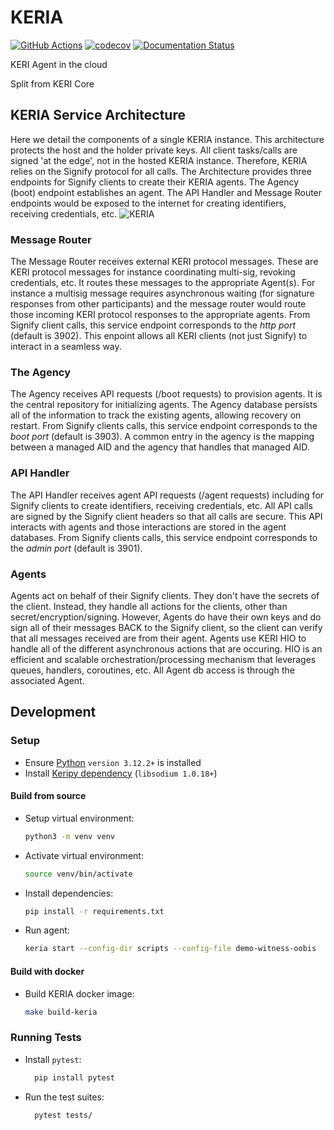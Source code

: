 # KERIA
[![GitHub Actions](https://github.com/webOfTrust/keria/actions/workflows/python-app-ci.yml/badge.svg)](https://github.com/WebOfTrust/keria/actions)
[![codecov](https://codecov.io/gh/WebOfTrust/keria/branch/main/graph/badge.svg?token=FR5CB2TPYG)](https://codecov.io/gh/WebOfTrust/keria)
[![Documentation Status](https://readthedocs.org/projects/keria/badge/?version=latest)](https://keria.readthedocs.io/en/latest/?badge=latest)

KERI Agent in the cloud

Split from KERI Core

## KERIA Service Architecture
Here we detail the components of a single KERIA instance. This architecture protects the host and the holder private keys. All client tasks/calls are signed 'at the edge', not in the hosted KERIA instance. Therefore, KERIA relies on the Signify protocol for all calls. The Architecture provides three endpoints for Signify clients to create their KERIA agents. The Agency (boot) endpoint establishes an agent. The API Handler and Message Router endpoints would be exposed to the internet for creating identifiers, receiving credentials, etc.
![KERIA](https://github.com/WebOfTrust/keria/assets/681493/a64212ef-e343-428d-954f-1aa81222ae63)

### Message Router
The Message Router receives external KERI protocol messages. These are KERI protocol messages for instance coordinating multi-sig, revoking credentials, etc. It routes these messages to the appropriate Agent(s). For instance a multisig message requires asynchronous waiting (for signature responses from other participants) and the message router would route those incoming KERI protocol responses to the appropriate agents.
From Signify client calls, this service endpoint corresponds to the *http port* (default is 3902).
This enpoint allows all KERI clients (not just Signify) to interact in a seamless way.

### The Agency
The Agency receives API requests (/boot requests) to provision agents. It is the central repository for initializing agents. 
The Agency database persists all of the information to track the existing agents, allowing recovery on restart.
From Signify clients calls, this service endpoint corresponds to the *boot port* (default is 3903).
A common entry in the agency is the mapping between a managed AID and the agency that handles that managed AID.

### API Handler
The API Handler receives agent API requests (/agent requests) including for Signify clients to create identifiers, receiving credentials, etc. All API calls are signed by the Signify client headers so that all calls are secure. 
This API interacts with agents and those interactions are stored in the agent databases.
From Signify clients calls, this service endpoint corresponds to the *admin port* (default is 3901).

### Agents
Agents act on behalf of their Signify clients. They don't have the secrets of the client. Instead, they handle all actions for the clients, other than secret/encryption/signing. However, Agents do have their own keys and do sign all of their messages BACK to the Signify client, so the client can verify that all messages received are from their agent.
Agents use KERI HIO to handle all of the different asynchronous actions that are occuring. HIO is an efficient and scalable orchestration/processing mechanism that leverages queues, handlers, coroutines, etc.
All Agent db access is through the associated Agent.

## Development

### Setup

* Ensure [Python](https://www.python.org/downloads/) `version 3.12.2+` is installed
* Install [Keripy dependency](https://github.com/WebOfTrust/keripy#dependencies) (`libsodium 1.0.18+`)


#### Build from source

* Setup virtual environment:
    ```bash
    python3 -m venv venv
    ```
* Activate virtual environment:
    ```bash
    source venv/bin/activate
    ```
* Install dependencies:
    ```bash
    pip install -r requirements.txt
    ```
* Run agent:
    ```bash
    keria start --config-dir scripts --config-file demo-witness-oobis
    ```

#### Build with docker

* Build KERIA docker image:
    ```bash
    make build-keria
    ```


### Running Tests

* Install `pytest`:
    ```bash
      pip install pytest
    ```

* Run the test suites:
    ```bash
      pytest tests/
    ```

